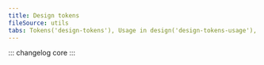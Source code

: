 ```yaml
---
title: Design tokens
fileSource: utils
tabs: Tokens('design-tokens'), Usage in design('design-tokens-usage'), Usage in development('design-tokens-usage-development'), Changelog('design-tokens-changelog')
---
```


::: changelog core :::
